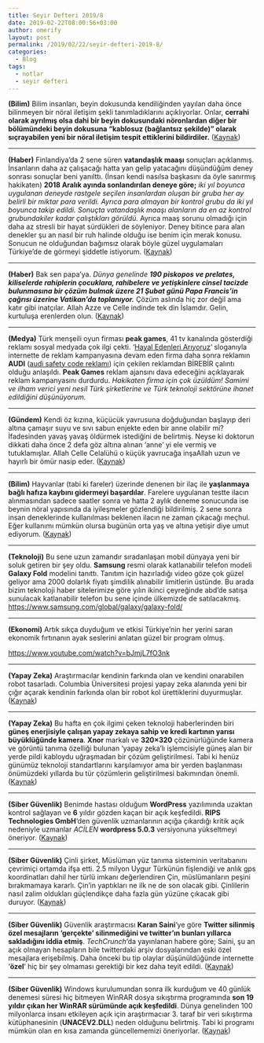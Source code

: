 ```yaml
---
title: Seyir Defteri 2019/8
date: 2019-02-22T08:00:56+03:00
author: omerify
layout: post
permalink: /2019/02/22/seyir-defteri-2019-8/
categories:
  - Blog
tags:
  - notlar
  - seyir defteri
---
```


**(Bilim)** Bilim insanları, beyin dokusunda kendiliğinden yayılan daha önce bilinmeyen bir nöral iletişim şekli tanımladıklarını açıklıyorlar. Onlar, **cerrahi olarak ayrılmış olsa dahi bir beyin dokusundaki nöronlardan diğer bir bölümündeki beyin dokusuna “kablosuz (bağlantsız şekilde)” olarak sıçrayabilen yeni bir nöral iletişim tespit ettiklerini bildirdiler.** (<a href="http://okyanusum.com/makale/sinirbilimciler-tamamen-yeni-bir-sinirsel-iletisim-sekli-buldular/" target="_blank" rel="noreferrer noopener nofollow">Kaynak</a>)

<hr />

**(Haber)** Finlandiya’da 2 sene süren **vatandaşlık maaşı** sonuçları açıklanmış. İnsanların daha az çalışacağı hatta yan gelip yatacağını düşündüğüm deney sonrası sonuçlar beni yanılttı. (İnsan kendi nasılsa başkasını da öyle sanırmış hakikaten) **2018 Aralık ayında sonlandırılan deneye göre;** _iki yıl boyunca uygulanan deneyde rastgele seçilen insanlardan oluşan bir gruba her ay belirli bir miktar para verildi. Ayrıca para almayan bir kontrol grubu da iki yıl boyunca takip edildi. Sonuçta vatandaşlık maaşı alanların da en az kontrol grubundakiler kadar çalıştıkları görüldü._ Ayrıca maaş sorunu olmadığı için daha az stresli bir hayat sürdükleri de söyleniyor. Deney bitince para alan denekler şu an nasıl bir ruh halinde olduğu ise benim için merak konusu. Sonucun ne olduğundan bağımsız olarak böyle güzel uygulamaları Türkiye’de de görmeyi şiddetle istiyorum. (<a href="https://www.dunyahalleri.com/finlandiyanin-vatandaslik-maasi-deneyinin-sonuclari/" target="_blank" rel="noreferrer noopener nofollow">Kaynak</a>)

<hr />

**(Haber)** Bak sen papa’ya. _Dünya genelinde_ **_190 piskopos ve prelates, kiliselerde rahiplerin çocuklara, rahibelere ve yetişkinlere cinsel tacizde bulunmasına bir çözüm bulmak üzere 21 Şubat günü Papa Francis’in çağrısı üzerine Vatikan’da toplanıyor._** Çözüm aslında hiç zor değil ama katır gibi inatçılar. Allah Azze ve Celle indinde tek din İslamdır. Gelin, kurtuluşa erenlerden olun. (<a href="https://www.haberturk.com/vatikan-da-taciz-zirvesi-papa-190-piskoposu-cagirdi-2380702" target="_blank" rel="noreferrer noopener nofollow">Kaynak</a>)

<hr />

**(Medya)** Türk menşeili oyun firması **peak games**, 41 tv kanalında gösterdiği reklamı sosyal medyada çok ilgi çekti. ‘<a href="https://www.youtube.com/watch?v=E7FsxCKfSbw" target="_blank" rel="noreferrer noopener nofollow">Hayal Edenleri Arıyoruz</a>‘ sloganıyla internette de reklam kampanyasına devam eden firma daha sonra reklamın **AUDI** (<a href="https://www.youtube.com/watch?v=ElbnpKX0qSY" target="_blank" rel="noreferrer noopener nofollow">audi safety code reklamı</a>) için çekilen reklamdan BİREBİR çalıntı olduğu anlaşıldı. **Peak Games** reklam ajansını dava edeceğini açıklayarak reklam kampanyasını durdurdu. _Hakikaten firma için çok üzüldüm! Samimi ve ilham verici yeni nesil Türk şirketlerine ve Türk teknoloji sektörüne ihanet edildiğini düşünüyorum._

<hr />

**(Gündem)** Kendi öz kızına, küçücük yavrusuna doğduğundan başlayıp deri altına çamaşır suyu ve sıvı sabun enjekte eden bir anne olabilir mi? İfadesinden yavaş yavaş öldürmek istediğini de belirtmiş. Neyse ki doktorun dikkati daha önce 2 defa göz altına alınan ‘anne’ yi ele vermiş ve tutuklamışlar. Allah Celle Celalühü o küçük yavrucağa inşaAllah uzun ve hayırlı bir ömür nasip eder. (<a href="https://www.ntv.com.tr/turkiye/oz-anne-iskencesini-doktorun-dikkati-ortaya-cikardi-korku-filmi-gibi,OW3ZGIYNPUuH3Z-_RNVDaQ" target="_blank" rel="noreferrer noopener nofollow">Kaynak</a>)

<hr />

**(Bilim)** Hayvanlar (tabi ki fareler) üzerinde denenen bir ilaç ile **yaşlanmaya bağlı hafıza kaybını gidermeyi başardılar**. Farelere uygulanan testte ilacın alınmasından sadece saatler sonra ve hatta 2 aylık deneme sonucunda ise beynin nöral yapısında da iyileşmeler gözlendiği bildirilmiş. 2 sene sonra insan deneklerinde kullanılması beklenen ilacın ne zaman çıkacağı meçhul. Eğer kullanımı mümkün olursa bugünün orta yaş ve altına yetişir diye umut ediyorum. (<a href="https://newatlas.com/experimental-drug-prevents-memory-loss-depression/58489/" target="_blank" rel="noreferrer noopener nofollow">Kaynak</a>)

<hr />

**(Teknoloji)** Bu sene uzun zamandır sıradanlaşan mobil dünyaya yeni bir soluk getiren bir şey oldu. **Samsung** resmi olarak katlanabilir telefon modeli **Galaxy Fold** modelini tanıttı. Tanıtım için hazırladığı video göze çok güzel geliyor ama 2000 dolarlık fiyatı şimdilik alınabilir limitlerin üstünde. Bu arada bizim teknoloji haber sitelerimize göre yılın ikinci çeyreğinde abd’de satışa sunulacak katlanabilir telefon bu sene içinde ülkemizde de satılacakmış. <a href="https://www.samsung.com/global/galaxy/galaxy-fold/" target="_blank" rel="noreferrer noopener nofollow">https://www.samsung.com/global/galaxy/galaxy-fold/</a>

<hr />

**(Ekonomi)** Artık sıkça duyduğum ve etkisi Türkiye’nin her yerini saran ekonomik fırtınanın ayak seslerini anlatan güzel bir program olmuş.

https://www.youtube.com/watch?v=bJmjL7fO3nk

<hr />

**(Yapay Zeka)** Araştırmacılar kendinin farkında olan ve kendini onarabilen robot tasarladı. Columbia Üniversitesi projesi yapay zeka alanında yeni bir çığır açarak kendinin farkında olan bir robot kol ürettiklerini duyurmuşlar. (<a href="https://www.express.co.uk/news/science/1087888/artificial-intelligence-self-aware-robot-arm-ai-columbia-lipson" target="_blank" rel="noreferrer noopener nofollow">Kaynak</a>)

<hr />

**(Yapay Zeka)** Bu hafta en çok ilgimi çeken teknoloji haberlerinden biri **güneş enerjisiyle çalışan yapay zekaya sahip ve kredi kartının yarısı büyüklüğünde kamera**. **Xnor** markalı ve **320×320** çözünürlüğünde kamera ve görüntü tanıma özelliği bulunan ‘yapay zeka’lı işlemcisiyle güneş alan bir yerde pildi kabloydu uğraşmadan bir çözüm geliştirilmesi. Tabi ki henüz günümüz teknoloji standartlarını karşılamıyor ama bir yerden başlanması önümüzdeki yıllarda bu tür çözümlerin geliştirilmesi bakımından önemli. (<a href="https://www.theverge.com/circuitbreaker/2019/2/15/18225972/tiny-solar-powered-ai-camera-xnor" target="_blank" rel="noreferrer noopener nofollow">Kaynak</a>)

<hr />

**(Siber Güvenlik)** Benimde hastası olduğum **WordPress** yazılımında uzaktan kontrol sağlayan ve **6** yıldır gözden kaçan bir açık keşfedildi. **RIPS Technologies GmbH**‘den güvenlik uzmanlarının açığa çıkardığı kritik açık nedeniyle uzmanlar _ACİLEN_ **wordpress 5.0.3** versiyonuna yükseltmeyi öneriyor. (<a href="https://thehackernews.com/2019/02/wordpress-remote-code-execution.html" target="_blank" rel="noreferrer noopener nofollow">Kaynak</a>)

<hr />

**(Siber Güvenlik)** Çinli şirket, Müslüman yüz tanıma sisteminin veritabanını çevrimiçi ortamda ifşa etti. 2.5 milyon Uygur Türkünün fişlendiği ve anlık gps koordinatları dahil her türlü imkanı değerlendiren Çin, müslümanların peşini bırakmamaya kararlı. Çin’in yaptıkları ne ilk ne de son olacak gibi. Çinlilerin nasıl zalim oldukları güçlendikçe daha fazla gün yüzüne çıkacak gibi duruyor. (<a href="https://h4cktimes.com/veri-sizintilari/cinli-sirket-musluman-yuz-tanima-sisteminin-veritabanini-cevrimici-ortamda-ifsa-etti.html" target="_blank" rel="noreferrer noopener nofollow">Kaynak</a>)

<hr />

**(Siber Güvenlik)** Güvenlik araştırmacısı **Karan Saini**‘ye göre **Twitter silinmiş özel mesajların ‘gerçekte’ silinmediğini ve twitter’ın bunları yıllarca sakladığını iddia etmiş**. _TechCrunch_‘da yayınlanan habere göre; Saini, şu an açık olmayan hesapların bile twitterdaki arşiv dosyalarından eski özel mesajlara erişebilmiş. Daha önceki bu tip olaylar düşünüldüğünde internette ‘**özel**‘ hiç bir şey olmaması gerektiği bir kez daha teyit edildi. (<a href="https://techcrunch.com/2019/02/15/twitter-direct-messages/" target="_blank" rel="noreferrer noopener nofollow">Kaynak</a>)

<hr />

**(Siber Güvenlik)** Windows kurulumundan sonra ilk kurduğum ve 40 günlük denemesi süresi hiç bitmeyen WinRAR dosya sıkıştırma programında **son 19 yıldır çıkan her WinRAR sürümünde açık keşfedildi**. Dünya genelinden 100 milyonlarca insanı etkileyen açık için araştırmacıar 3. taraf bir veri sıkıştırma kütüphanesinin (**UNACEV2.DLL**) neden olduğunu belirtmiş. Tabi ki programı mümkün olan en kısa zamanda güncellememizi öneriyorlar. (<a href="https://thehackernews.com/2019/02/winrar-malware-exploit.html" target="_blank" rel="noreferrer noopener nofollow">Kaynak</a>)